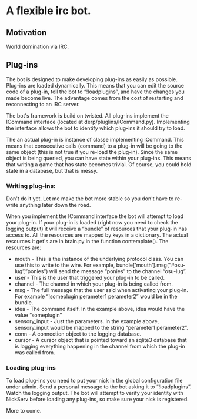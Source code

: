 A flexible irc bot.
===================

Motivation
----------

World domination via IRC.

Plug-ins
-------
The bot is designed to make developing plug-ins as easily as possible. Plug-ins are loaded dynamically. This means that you can edit the source code of a plug-in, tell the bot to “!loadplugins”, and have the changes you made become live. The advantage comes from the cost of restarting and reconnecting to an IRC server.

The bot's framework is build on twisted. All plug-ins implement the ICommand interface (located  at derp/pluglins/ICommand.py). Implementing the interface allows the bot to identify which plug-ins it should try to load.

The an actual plug-in is instance of classe implementing ICommand. This means that consecutive calls (command) to a plug-in will be going to the same object (this is not true if you re-load the plug-in). Since the same object is being queried, you can have state within your plug-ins. This means that writing a game that has state becomes trivial. Of course, you could hold state in a database, but that is messy.

### Writing plug-ins: ###
Don't do it yet. Let me make the bot more stable so you don't have to re-write anything later down the road.

When you implement the ICommand interface the bot will attempt to load your plug-in. If your plug-in is loaded (right now you need to check the logging output) it will receive a “bundle” of resources that your plug-in has access to. All the resources are mapped by keys in a dictionary. The actual resources it get's are in brain.py in the function contemplate(). The resources are:
-   mouth  - This is the instance of the underlying protocol class. You can use this to write to the wire. For example, bundle['mouth'].msg(“#osu-lug”,”ponies”) will send the message “ponies” to the channel “osu-lug”.
-   user - This is the user that triggered your plug-in to be called.
-   channel - The channel in which your plug-in is being called from.
-   msg - The full message that the user said when activating your plug-in. For example “!someplugin perameter1 perameter2” would be in the bundle.
-   idea - The command itself. In the example above, idea would have the value “someplugin”
-   sensory_input  - Just the parameters. In the example above, sensory_input would be mapped to the string  “perameter1 perameter2”.
-   conn - A connection object to the logging database.
-   cursor - A cursor object that is pointed toward an sqlite3 database that is logging everything happening in the channel from which the plug-in was called from.

### Loading plug-ins ###
To load plug-ins you need to put your nick in the global configuration file under admin. Send a personal message to the bot asking it to “!loadplugins”. Watch the logging output. The bot will attempt to verify your identity with NickServ before loading any plug-ins, so make sure your nick is registered.

More to come.

